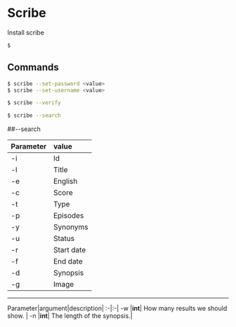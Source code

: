 # Scribe

Install scribe
```bash
$ 
```

## Commands

```bash
$ scribe --set-password <value>
$ scribe --set-username <value>
```

```bash
$ scribe --verify
```

```bash
$ scribe --search
```

##--search

Parameter|value|
:-|:-|
-i  |Id|
-l  |Title|
-e  |English|
-c  |Score|
-t  |Type|
-p  |Episodes|
-y  |Synonyms|
-u  |Status|
-r  |Start date|
-f  |End date|
-d  |Synopsis|
-g  |Image|

----------

Parameter|argument|description|
:-|:-|
-w  |**int**| How many results we should show. |
-n  |**int**| The length of the synopsis.|

